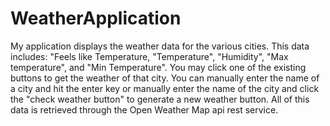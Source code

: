 # WeatherApplication
My application displays the weather data for the various cities. This data includes: "Feels like Temperature, "Temperature", "Humidity", "Max temperature", and "Min Temperature". You may click one of the existing buttons to get the weather of that city. You can manually enter the name of a city and hit the enter key or manually enter the name of the city and click the "check weather button" to generate a new weather button. All of this data is retrieved through the Open Weather Map api rest service.